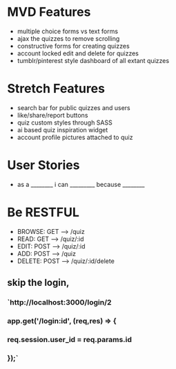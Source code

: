 #  MVD Features 
 - multiple choice forms vs text forms
 - ajax the quizzes to remove scrolling
 - constructive forms for creating quizzes
 - account locked edit and delete for quizzes
 - tumblr/pinterest style dashboard of all extant quizzes 


#  Stretch Features
 - search bar for public quizzes and users
 - like/share/report buttons
 - quiz custom styles through SASS
 - ai based quiz inspiration widget
 - account profile pictures attached to quiz

#  User Stories 
 - as a ________ i can _________ because ________

#  Be RESTFUL 
 - BROWSE:  GET   -->  /quiz
 - READ:    GET   -->  /quiz/:id
 - EDIT:    POST  -->  /quiz/:id
 - ADD:     POST  -->  /quiz
 - DELETE:  POST  -->  /quiz/:id/delete



## skip the login,
### `http://localhost:3000/login/2
### app.get('/login:id', (req,res) => {
###   req.session.user_id = req.params.id
### });`